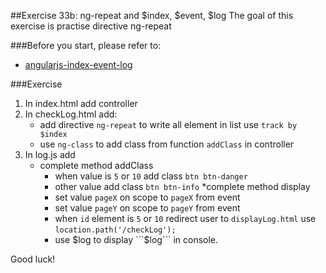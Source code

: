 ##Exercise 33b: ng-repeat and $index, $event, $log
The goal of this exercise is practise directive ng-repeat

###Before you start, please refer to:
* [angularjs-index-event-log](https://egghead.io/lessons/angularjs-index-event-log)

###Exercise

1. In index.html add controller
2. In checkLog.html add:
    * add directive ```ng-repeat``` to write all element in list use ```track by $index```
    * use ```ng-class``` to add class from function ```addClass``` in controller
3. In log.js add
    * complete method addClass
        * when value is ```5``` or ```10``` add class ```btn btn-danger```
        * other value add class ```btn btn-info```
    *complete method display
        * set value ```pageX``` on scope to ```pageX``` from event
        * set value ```pageY``` on scope to ```pageY``` from event
        * when ```id``` element is ```5``` or ```10``` redirect user to ```displayLog.html``` use ```location.path('/checkLog');```
        * use $log to display ```$log``` in console.

Good luck!